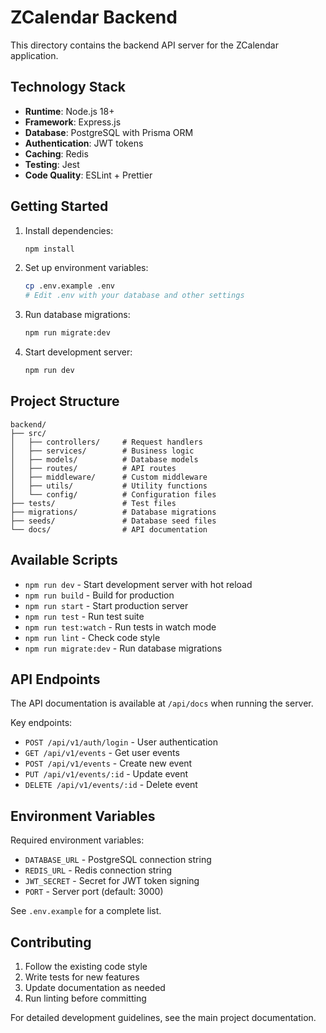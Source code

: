 # ZCalendar Backend

This directory contains the backend API server for the ZCalendar application.

## Technology Stack

- **Runtime**: Node.js 18+
- **Framework**: Express.js
- **Database**: PostgreSQL with Prisma ORM
- **Authentication**: JWT tokens
- **Caching**: Redis
- **Testing**: Jest
- **Code Quality**: ESLint + Prettier

## Getting Started

1. Install dependencies:
   ```bash
   npm install
   ```

2. Set up environment variables:
   ```bash
   cp .env.example .env
   # Edit .env with your database and other settings
   ```

3. Run database migrations:
   ```bash
   npm run migrate:dev
   ```

4. Start development server:
   ```bash
   npm run dev
   ```

## Project Structure

```
backend/
├── src/
│   ├── controllers/     # Request handlers
│   ├── services/        # Business logic
│   ├── models/          # Database models
│   ├── routes/          # API routes
│   ├── middleware/      # Custom middleware
│   ├── utils/           # Utility functions
│   └── config/          # Configuration files
├── tests/               # Test files
├── migrations/          # Database migrations
├── seeds/               # Database seed files
└── docs/                # API documentation
```

## Available Scripts

- `npm run dev` - Start development server with hot reload
- `npm run build` - Build for production
- `npm run start` - Start production server
- `npm run test` - Run test suite
- `npm run test:watch` - Run tests in watch mode
- `npm run lint` - Check code style
- `npm run migrate:dev` - Run database migrations

## API Endpoints

The API documentation is available at `/api/docs` when running the server.

Key endpoints:
- `POST /api/v1/auth/login` - User authentication
- `GET /api/v1/events` - Get user events
- `POST /api/v1/events` - Create new event
- `PUT /api/v1/events/:id` - Update event
- `DELETE /api/v1/events/:id` - Delete event

## Environment Variables

Required environment variables:
- `DATABASE_URL` - PostgreSQL connection string
- `REDIS_URL` - Redis connection string
- `JWT_SECRET` - Secret for JWT token signing
- `PORT` - Server port (default: 3000)

See `.env.example` for a complete list.

## Contributing

1. Follow the existing code style
2. Write tests for new features
3. Update documentation as needed
4. Run linting before committing

For detailed development guidelines, see the main project documentation.